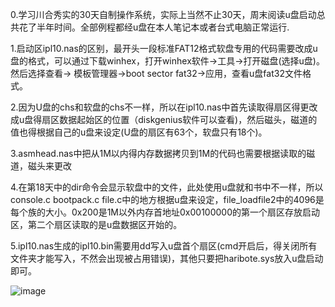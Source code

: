 0.学习川合秀实的30天自制操作系统，实际上当然不止30天，周末阅读u盘启动总共花了半年时间。全部例程都经u盘在本人笔记本或者台式电脑正常运行.

1.启动区ipl10.nas的区别，最开头一段标准FAT12格式软盘专用的代码需要改成u盘的格式，可以通过下载winhex，打开winhex软件->工具->打开磁盘(选择u盘)。然后选择查看->	模板管理器->boot sector fat32->应用，查看u盘fat32文件格式。

2.因为U盘的chs和软盘的chs不一样，所以在ipl10.nas中首先读取得扇区得更改成u盘得扇区数据起始区的位置（diskgenius软件可以查看)，然后磁头，磁道的值也得根据自己的u盘来设定(U盘的扇区有63个，软盘只有18个)。

3.asmhead.nas中把从1M以内得内存数据拷贝到1M的代码也需要根据读取的磁道，磁头来更改

4.在第18天中的dir命令会显示软盘中的文件，此处使用u盘就和书中不一样，所以console.c bootpack.c file.c中的地方根据u盘来设定，file_loadfile2中的4096是每个族的大小。0x200是1M以外内存首地址0x00100000的第一个扇区存放启动区，第二个扇区读取的是u盘数据区开始的。

5.ipl10.nas生成的ipl10.bin需要用dd写入u盘首个扇区(cmd开启后，得关闭所有文件夹才能写入，不然会出现被占用错误)，其他只要把haribote.sys放入u盘启动即可。

![image](https://github.com/PofeiShit/os/tree/master/day30/day30.jpg)
